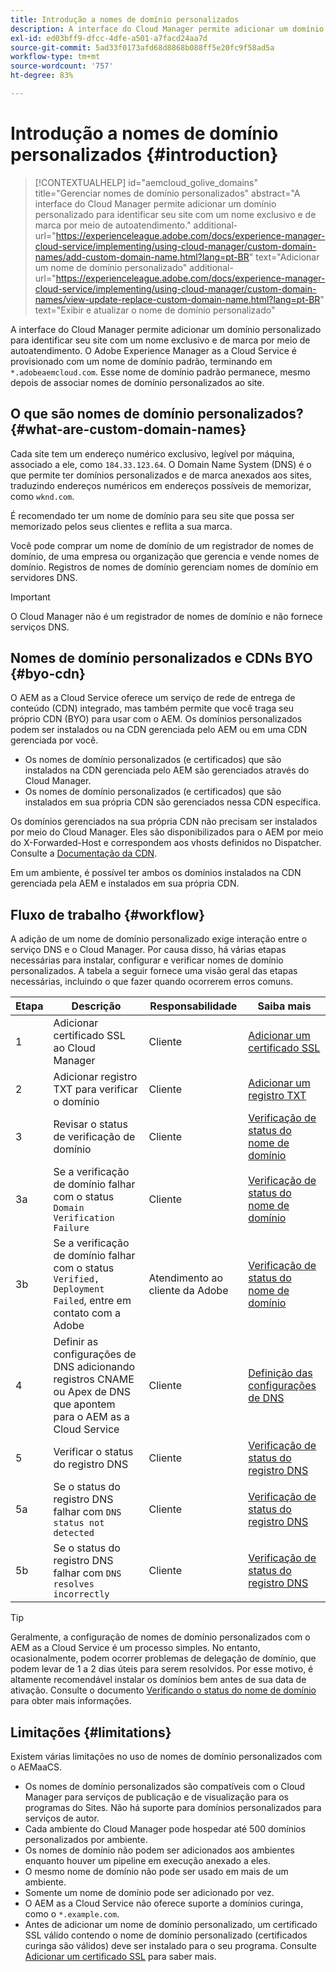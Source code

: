 ```yaml
---
title: Introdução a nomes de domínio personalizados
description: A interface do Cloud Manager permite adicionar um domínio personalizado para identificar seu site com um nome exclusivo e de marca por meio de autoatendimento.
exl-id: ed03bff9-dfcc-4dfe-a501-a7facd24aa7d
source-git-commit: 5ad33f0173afd68d8868b088ff5e20fc9f58ad5a
workflow-type: tm+mt
source-wordcount: '757'
ht-degree: 83%

---
```



# Introdução a nomes de domínio personalizados {#introduction}

>[!CONTEXTUALHELP]
>id="aemcloud_golive_domains"
>title="Gerenciar nomes de domínio personalizados"
>abstract="A interface do Cloud Manager permite adicionar um domínio personalizado para identificar seu site com um nome exclusivo e de marca por meio de autoatendimento."
>additional-url="https://experienceleague.adobe.com/docs/experience-manager-cloud-service/implementing/using-cloud-manager/custom-domain-names/add-custom-domain-name.html?lang=pt-BR" text="Adicionar um nome de domínio personalizado"
>additional-url="https://experienceleague.adobe.com/docs/experience-manager-cloud-service/implementing/using-cloud-manager/custom-domain-names/view-update-replace-custom-domain-name.html?lang=pt-BR" text="Exibir e atualizar o nome de domínio personalizado"

A interface do Cloud Manager permite adicionar um domínio personalizado para identificar seu site com um nome exclusivo e de marca por meio de autoatendimento. O Adobe Experience Manager as a Cloud Service é provisionado com um nome de domínio padrão, terminando em `*.adobeaemcloud.com`. Esse nome de domínio padrão permanece, mesmo depois de associar nomes de domínio personalizados ao site.

## O que são nomes de domínio personalizados? {#what-are-custom-domain-names}

Cada site tem um endereço numérico exclusivo, legível por máquina, associado a ele, como `184.33.123.64`. O Domain Name System (DNS) é o que permite ter domínios personalizados e de marca anexados aos sites, traduzindo endereços numéricos em endereços possíveis de memorizar, como `wknd.com`.

É recomendado ter um nome de domínio para seu site que possa ser memorizado pelos seus clientes e reflita a sua marca.

Você pode comprar um nome de domínio de um registrador de nomes de domínio, de uma empresa ou organização que gerencia e vende nomes de domínio. Registros de nomes de domínio gerenciam nomes de domínio em servidores DNS.

>[!IMPORTANT]
>
>O Cloud Manager não é um registrador de nomes de domínio e não fornece serviços DNS.

## Nomes de domínio personalizados e CDNs BYO {#byo-cdn}

O AEM as a Cloud Service oferece um serviço de rede de entrega de conteúdo (CDN) integrado, mas também permite que você traga seu próprio CDN (BYO) para usar com o AEM. Os domínios personalizados podem ser instalados ou na CDN gerenciada pelo AEM ou em uma CDN gerenciada por você.

* Os nomes de domínio personalizados (e certificados) que são instalados na CDN gerenciada pelo AEM são gerenciados através do Cloud Manager.
* Os nomes de domínio personalizados (e certificados) que são instalados em sua própria CDN são gerenciados nessa CDN específica.

Os domínios gerenciados na sua própria CDN não precisam ser instalados por meio do Cloud Manager. Eles são disponibilizados para o AEM por meio do X-Forwarded-Host e correspondem aos vhosts definidos no Dispatcher. Consulte a [Documentação da CDN](/help/implementing/dispatcher/cdn.md).

Em um ambiente, é possível ter ambos os domínios instalados na CDN gerenciada pela AEM e instalados em sua própria CDN.

## Fluxo de trabalho {#workflow}

A adição de um nome de domínio personalizado exige interação entre o serviço DNS e o Cloud Manager. Por causa disso, há várias etapas necessárias para instalar, configurar e verificar nomes de domínio personalizados. A tabela a seguir fornece uma visão geral das etapas necessárias, incluindo o que fazer quando ocorrerem erros comuns.

| Etapa | Descrição | Responsabilidade | Saiba mais |
|--- |--- |--- |---|
| 1 | Adicionar certificado SSL ao Cloud Manager | Cliente | [Adicionar um certificado SSL](/help/implementing/cloud-manager/managing-ssl-certifications/add-ssl-certificate.md) |
| 2 | Adicionar registro TXT para verificar o domínio | Cliente | [Adicionar um registro TXT](/help/implementing/cloud-manager/custom-domain-names/add-text-record.md) |
| 3 | Revisar o status de verificação de domínio | Cliente | [Verificação de status do nome de domínio](/help/implementing/cloud-manager/custom-domain-names/check-domain-name-status.md) |
| 3a | Se a verificação de domínio falhar com o status `Domain Verification Failure` | Cliente | [Verificação de status do nome de domínio](/help/implementing/cloud-manager/custom-domain-names/check-domain-name-status.md) |
| 3b | Se a verificação de domínio falhar com o status `Verified, Deployment Failed`, entre em contato com a Adobe | Atendimento ao cliente da Adobe | [Verificação de status do nome de domínio](/help/implementing/cloud-manager/custom-domain-names/check-domain-name-status.md) |
| 4 | Definir as configurações de DNS adicionando registros CNAME ou Apex de DNS que apontem para o AEM as a Cloud Service | Cliente | [Definição das configurações de DNS](/help/implementing/cloud-manager/custom-domain-names/configure-dns-settings.md) |
| 5 | Verificar o status do registro DNS | Cliente | [Verificação de status do registro DNS](/help/implementing/cloud-manager/custom-domain-names/check-dns-record-status.md) |
| 5a | Se o status do registro DNS falhar com `DNS status not detected` | Cliente | [Verificação de status do registro DNS](/help/implementing/cloud-manager/custom-domain-names/check-dns-record-status.md) |
| 5b | Se o status do registro DNS falhar com `DNS resolves incorrectly` | Cliente | [Verificação de status do registro DNS](/help/implementing/cloud-manager/custom-domain-names/check-dns-record-status.md) |

>[!TIP]
>
>Geralmente, a configuração de nomes de domínio personalizados com o AEM as a Cloud Service é um processo simples. No entanto, ocasionalmente, podem ocorrer problemas de delegação de domínio, que podem levar de 1 a 2 dias úteis para serem resolvidos. Por esse motivo, é altamente recomendável instalar os domínios bem antes de sua data de ativação. Consulte o documento [Verificando o status do nome de domínio](/help/implementing/cloud-manager/custom-domain-names/check-domain-name-status.md) para obter mais informações.

## Limitações {#limitations}

Existem várias limitações no uso de nomes de domínio personalizados com o AEMaaCS.

* Os nomes de domínio personalizados são compatíveis com o Cloud Manager para serviços de publicação e de visualização para os programas do Sites. Não há suporte para domínios personalizados para serviços de autor.
* Cada ambiente do Cloud Manager pode hospedar até 500 domínios personalizados por ambiente.
* Os nomes de domínio não podem ser adicionados aos ambientes enquanto houver um pipeline em execução anexado a eles.
* O mesmo nome de domínio não pode ser usado em mais de um ambiente.
* Somente um nome de domínio pode ser adicionado por vez.
* O AEM as a Cloud Service não oferece suporte a domínios curinga, como o `*.example.com`.
* Antes de adicionar um nome de domínio personalizado, um certificado SSL válido contendo o nome de domínio personalizado (certificados curinga são válidos) deve ser instalado para o seu programa. Consulte [Adicionar um certificado SSL](/help/implementing/cloud-manager/managing-ssl-certifications/add-ssl-certificate.md) para saber mais.
